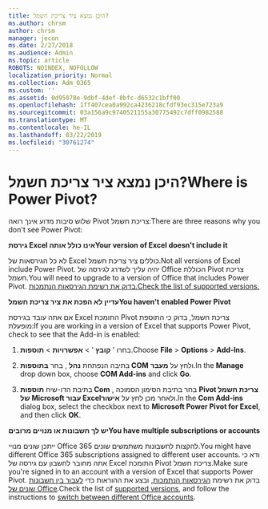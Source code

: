 ```yaml
---
title: היכן נמצא ציר צריכת חשמל?
ms.author: chrsm
author: chrsm
manager: jecon
ms.date: 2/27/2018
ms.audience: Admin
ms.topic: article
ROBOTS: NOINDEX, NOFOLLOW
localization_priority: Normal
ms.collection: Adm_O365
ms.custom: ''
ms.assetid: 0d95078e-9dbf-4def-8bfc-d6532c1bff00
ms.openlocfilehash: 1ff407cea0a992ca4236218cfdf93ec315e723a9
ms.sourcegitcommit: 03a156a9c9740521155a30775492c7dff0982588
ms.translationtype: MT
ms.contentlocale: he-IL
ms.lasthandoff: 03/22/2019
ms.locfileid: "30761274"
---
```

# <a name="where-is-power-pivot"></a><span data-ttu-id="a1fa0-102">היכן נמצא ציר צריכת חשמל?</span><span class="sxs-lookup"><span data-stu-id="a1fa0-102">Where is Power Pivot?</span></span>

<span data-ttu-id="a1fa0-103">שלוש סיבות מדוע אינך רואה Pivot צריכת חשמל:</span><span class="sxs-lookup"><span data-stu-id="a1fa0-103">There are three reasons why you don't see Power Pivot:</span></span>
  
 <span data-ttu-id="a1fa0-104">**גירסת Excel אינו כולל אותה**</span><span class="sxs-lookup"><span data-stu-id="a1fa0-104">**Your version of Excel doesn't include it**</span></span>
  
<span data-ttu-id="a1fa0-105">לא כל הגירסאות של Excel כוללים ציר צריכת חשמל.</span><span class="sxs-lookup"><span data-stu-id="a1fa0-105">Not all versions of Excel include Power Pivot.</span></span> <span data-ttu-id="a1fa0-106">יהיה עליך לשדרג לגירסה של Office הכוללת Pivot צריכת חשמל.</span><span class="sxs-lookup"><span data-stu-id="a1fa0-106">You will need to upgrade to a version of Office that includes Power Pivot.</span></span> [<span data-ttu-id="a1fa0-107">בדוק את רשימת הגירסאות הנתמכות.</span><span class="sxs-lookup"><span data-stu-id="a1fa0-107">Check the list of supported versions.</span></span>](https://support.office.com/article/aa64e217-4b6e-410b-8337-20b87e1c2a4b.aspx)
  
 <span data-ttu-id="a1fa0-108">**עדיין לא הפכת את ציר צריכת חשמל**</span><span class="sxs-lookup"><span data-stu-id="a1fa0-108">**You haven't enabled Power Pivot**</span></span>
  
<span data-ttu-id="a1fa0-109">אם אתה עובד בגירסת Excel התומכת Pivot צריכת חשמל, בדוק כי התוספת מופעלת:</span><span class="sxs-lookup"><span data-stu-id="a1fa0-109">If you are working in a version of Excel that supports Power Pivot, check to see that the Add-in is enabled:</span></span>
  
1. <span data-ttu-id="a1fa0-110">בחרו ' **קובץ** ' \> **אפשרויות** \> **תוספות**.</span><span class="sxs-lookup"><span data-stu-id="a1fa0-110">Choose **File** \> **Options** \> **Add-Ins**.</span></span>
    
2. <span data-ttu-id="a1fa0-111">בתיבה הנפתחת **נהל** , בחר **בתוספות COM** ולחץ על **מעבר**.</span><span class="sxs-lookup"><span data-stu-id="a1fa0-111">In the **Manage** drop down box, choose **COM Add-ins** and click **Go**.</span></span>
    
3. <span data-ttu-id="a1fa0-112">בתיבת הדו-שיח **תוספות Com** , בחר בתיבת הסימון הסמוכה **Pivot צריכת חשמל של Microsoft עבור Excel**ולאחר מכן לחץ על **אישור**.</span><span class="sxs-lookup"><span data-stu-id="a1fa0-112">In the **Com Add-ins** dialog box, select the checkbox next to **Microsoft Power Pivot for Excel**, and then click **OK**.</span></span> 
    
 <span data-ttu-id="a1fa0-113">**יש לך חשבונות או מנויים מרובים**</span><span class="sxs-lookup"><span data-stu-id="a1fa0-113">**You have multiple subscriptions or accounts**</span></span>
  
<span data-ttu-id="a1fa0-114">ייתכן שונים מנויי Office 365 להקצות לחשבונות משתמשים שונים.</span><span class="sxs-lookup"><span data-stu-id="a1fa0-114">You might have different Office 365 subscriptions assigned to different user accounts.</span></span> <span data-ttu-id="a1fa0-115">ודא כי אתה מחובר לחשבון עם גירסה של Excel התומכת Pivot צריכת חשמל.</span><span class="sxs-lookup"><span data-stu-id="a1fa0-115">Make sure you're signed in to an account with a version of Excel that supports Power Pivot.</span></span> <span data-ttu-id="a1fa0-116">בדוק את רשימת [הגירסאות הנתמכות](https://support.office.com/article/aa64e217-4b6e-410b-8337-20b87e1c2a4b.aspx), ובצע את ההוראות כדי [לעבור בין חשבונות שונים של Office](https://support.office.com/article/b9582171-fd1f-4284-9846-bdd72bb28426.aspx#BKMK_WebSwitchAccounts).</span><span class="sxs-lookup"><span data-stu-id="a1fa0-116">Check the list of [supported versions](https://support.office.com/article/aa64e217-4b6e-410b-8337-20b87e1c2a4b.aspx), and follow the instructions to [switch between different Office accounts](https://support.office.com/article/b9582171-fd1f-4284-9846-bdd72bb28426.aspx#BKMK_WebSwitchAccounts).</span></span>
  


